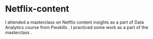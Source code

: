 # Netflix-content
I attended a masterclass on Netflix content insights as a part of Data Analytics course from Pwskills . I practiced some work as a part of the masterclass .
